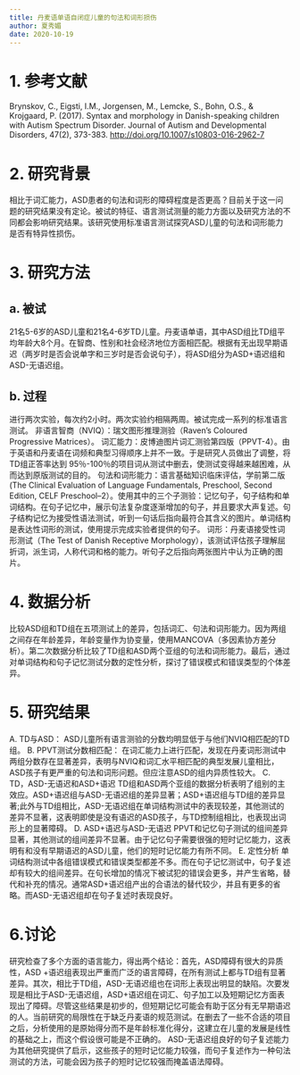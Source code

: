 ```yaml
---
title: 丹麦语单语自闭症儿童的句法和词形损伤
author: 夏秀媚
date: 2020-10-19
---
```

# 1. 参考文献
Brynskov, C., Eigsti, I.M., Jorgensen, M., Lemcke, S., Bohn, O.S., & Krojgaard, P. (2017). Syntax and morphology in Danish-speaking children with Autism Spectrum Disorder. Journal of Autism and Developmental Disorders, 47(2), 373-383. http://doi.org/10.1007/s10803-016-2962-7
# 2. 研究背景
相比于词汇能力，ASD患者的句法和词形的障碍程度是否更高？目前关于这一问题的研究结果没有定论。被试的特征、语言测试测量的能力方面以及研究方法的不同都会影响研究结果。该研究使用标准语言测试探究ASD儿童的句法和词形能力是否有特异性损伤。
# 3. 研究方法
## a. 被试
21名5-6岁的ASD儿童和21名4-6岁TD儿童。丹麦语单语，其中ASD组比TD组平均年龄大8个月。在智商、性别和社会经济地位方面相匹配。根据有无出现早期语迟（两岁时是否会说单字和三岁时是否会说句子），将ASD组分为ASD+语迟组和ASD-无语迟组。
## b. 过程
进行两次实验，每次约2小时。两次实验约相隔两周。被试完成一系列的标准语言测试。
非语言智商（NVIQ）：瑞文图形推理测验（Raven’s Coloured Progressive Matrices）。
词汇能力：皮博迪图片词汇测验第四版（PPVT-4）。由于英语和丹麦语在词频和典型习得顺序上并不一致。于是研究人员做出了调整，将TD组正答率达到 95％-100％的项目词从测试中删去，使测试变得越来越困难，从而达到原版测试的目的。
句法和词形能力：语言基础知识临床评估，学前第二版(The Clinical Evaluation of Language Fundamentals, Preschool, Second Edition, CELF Preschool–2）。使用其中的三个子测验：记忆句子，句子结构和单词结构。在句子记忆中，展示句法复杂度逐渐增加的句子，并且要求大声复述。句子结构记忆为接受性语法测试，听到一句话后指向最符合其含义的图片。单词结构是表达性词形的测试，使用提示完成实验者提供的句子。
词形：丹麦语接受性词形测试（The Test of Danish Receptive Morphology），该测试评估孩子理解屈折词，派生词，人称代词和格的能力。听句子之后指向两张图片中认为正确的图片。
# 4. 数据分析
比较ASD组和TD组在五项测试上的差异，包括词汇、句法和词形能力。因为两组之间存在年龄差异，年龄变量作为协变量，使用MANCOVA（多因素协方差分析）。第二次数据分析比较了TD组和ASD两个亚组的句法和词形能力。最后，通过对单词结构和句子记忆测试分数的定性分析，探讨了错误模式和错误类型的个体差异。
# 5. 研究结果
A. TD与ASD：
ASD儿童所有语言测验的分数均明显低于与他们NVIQ相匹配的TD组。
B. PPVT测试分数相匹配：
在词汇能力上进行匹配，发现在丹麦词形测试中两组分数存在显著差异，表明与NVIQ和词汇水平相匹配的典型发展儿童相比，ASD孩子有更严重的句法和词形问题。但应注意ASD的组内异质性较大。
C. TD，ASD-无语迟和ASD+语迟
TD组和ASD两个亚组的数据分析表明了组别的主效应。ASD+语迟组与ASD-无语迟组的差异显著；ASD+语迟组与TD组的差异显著;此外与TD组相比，ASD-无语迟组在单词结构测试中的表现较差，其他测试的差异不显著，这表明即使是没有语迟的ASD孩子，与TD控制组相比，也表现出词形上的显著障碍。
D. ASD+语迟与ASD-无语迟
PPVT和记忆句子测试的组间差异显著，其他测试的组间差异不显著。由于记忆句子需要很强的短时记忆能力，这表明有和没有早期语迟的ASD儿童，他们的短时记忆能力有所不同。
E. 定性分析
单词结构测试中各组错误模式和错误类型都差不多。而在句子记忆测试中，句子复述却有较大的组间差异。在句长增加的情况下被试犯的错误会更多，并产生省略，替代和补充的情况。通常ASD+语迟组产出的合语法的替代较少，并且有更多的省略。而ASD-无语迟组却在句子复述时表现良好。
# 6.讨论
研究检查了多个方面的语言能力，得出两个结论：首先，ASD障碍有很大的异质性，ASD +语迟组表现出严重而广泛的语言障碍，在所有测试上都与TD组有显著差异。其次，相比于TD组，ASD-无语迟组也在词形上表现出明显的缺陷。次要发现是相比于ASD-无语迟组，ASD+语迟组在词汇、句子加工以及短期记忆方面表现出了障碍。尽管这些结果是初步的，但短期记忆可能会有助于区分有无早期语迟的人。当前研究的局限性在于缺乏丹麦语的规范测试。在删去了一些不合适的项目之后，分析使用的是原始得分而不是年龄标准化得分，这建立在儿童的发展是线性的基础之上，而这个假设很可能是不正确的。
ASD-无语迟组良好的句子复述能力为其他研究提供了启示，这些孩子的短时记忆能力较强，而句子复述作为一种句法测试的方法，可能会因为孩子的短时记忆较强而掩盖语法障碍。


